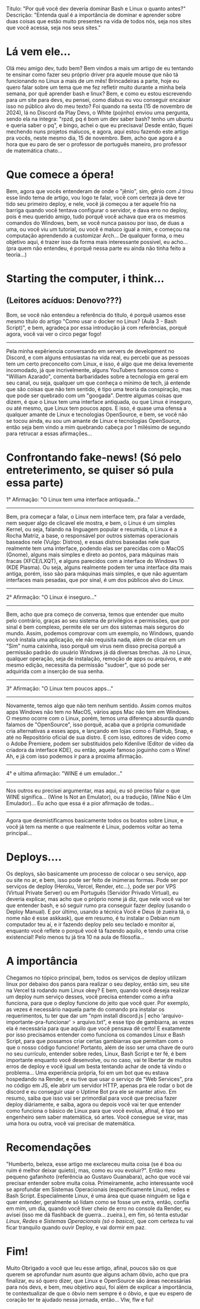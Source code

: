 Titulo: "Por quê você dev deveria dominar Bash e Linux o quanto antes?"
Descrição: "Entenda qual é a importância de dominar e aprender sobre duas coisas que estão muito presentes na vida de todos nós, seja nos sites que você acessa, seja nos seus sites."



# Lá vem ele...

Olá meu amigo dev, tudo bem? Bem vindos a mais um artigo de eu tentando te ensinar como fazer seu próprio driver pra aquele mouse que não tá funcionando no Linux a mais de um mês! Brincadeiras a parte, hoje eu quero falar sobre um tema que me fez refletir muito durante a minha bela semana, por quê aprender bash e linux? Bem, e como eu estou escrevendo para um site para devs, eu pensei, como diabus eu vou conseguir encaixar isso no público alvo do meu texto? Foi quando na sexta (15 de novembro de 2024), lá no Discord da Play Devs, o White (pojinho) enviou uma pergunta, sendo ela na íntegra: "rpzd, pq é bom um dev saber bash? tenho um ubuntu e queria saber o pq", e bingo, achei o que eu precisava! Desde então, fiquei mechendo nuns projetos malucos, e agora, aqui estou fazendo este artigo pra vocês, neste mesmo dia, 15 de novembro. Bem, acho que agora é a hora que eu paro de ser o professor de português maneiro, pro professor de matemática chato...


# Que comece a ópera!

Bem, agora que vocês entenderam de onde o "jênio", sim, gênio com J tirou esse lindo tema de artigo, vou logo te falar, você com certeza já deve ter tido seu primeiro deploy, e nele, você já começou a ter aquele frio na barriga quando você tentava configurar o servidor, e dava erro no deploy, pois é meu querido amigo, tudo porquê você achava que era os mesmos comandos do Windows, bem, se você nunca passou por isso, de duas a uma, ou você viu um tutorial, ou você é maluco igual a mim, e começou na computação aprendendo a customizar Arch... De qualquer forma, o meu objetivo aqui, é trazer isso da forma mais interessante possivel, eu acho... (pra quem não entendeu, é porquê nessa parte eu ainda não tinha feito a teoria...)


# Starting the computer, i think...
## (Leitores acíduos: Denovo???)

Bom, se você não entendeu a referência do título, é porquê usamos esse mesmo título do artigo "Como usar o docker no Linux? (Aula 3 - Bash Script)", e bem, agradeça por essa introdução já com referências, porquê agora, você vai ver o circo pegar fogo!

---

Pela minha expêriencia conversando em servers de development no Discord, e com alguns entusiastas na vida real, eu percebi que as pessoas tem um certo preconceito com Linux, e isso, é algo que me deixa levemente incomodado, já que incrivelmente, alguns YouTubers famosos como o "William Azarado", comenta barbaridades sobre a tecnologia em geral em seu canal, ou seja, qualquer um que conheça o minimo de tech, já entende que são coisas que não tem sentido, é tipo uma teoria da conspiração, mas que pode ser quebrado com um "googada". Dentre algumas coisas que dizem, é que o Linux tem uma interface antiquada, ou que Linux é inseguro, ou até mesmo, que Linux tem poucos apps. E isso, é quase uma ofensa a qualquer amante de Linux e tecnologias OpenSource, e bem, se você não se tocou ainda, eu sou um amante de Linux e tecnologias OpenSource, então seja bem vindo a mim quebrando cabeça por 1 milésimo de segundo para retrucar a essas afirmações...


# Confrontando fake-news! (Só pelo entreterimento, se quiser só pula essa parte)

1° Afirmação: "O Linux tem uma interface antiquada..."

---

Bem, pra começar a falar, o Linux nem interface tem, pra falar a verdade, nem sequer algo de clicavel ele mostra, e bem, o Linux é um simples Kernel, ou seja, falando na linguagem popular e resumida, o Linux é a Rocha Matriz, a base, o responsável por outros sistemas operacionais baseados nele (Vulgo: Distros), e essas distros baseadas nele que realmente tem uma interface, podendo elas ser parecidas com o MacOS (Gnome), alguns mais simples e direto ao pontos, para máquinas mais fracas (XFCE/LXQT), e alguns parecidos com a interface do Windows 10 (KDE Plasma). Ou seja, alguns realmente podem ter uma interface dita mais antiga, porém, isso são para máquinas mais simples, e que não aguentam interfaces mais pesadas, que por sinal, é um dos públicos alvo do Linux.

---

2° Afirmação: "O Linux é inseguro..."

---

Bem, acho que pra começo de conversa, temos que entender que muito pelo contrário, graças ao seu sistema de privilégios e permissões, que por sinal é bem complexo, permite ele ser um dos sistemas mais seguros do mundo. Assim, podemos comprovar com um exemplo, no Windows, quando você instala uma aplicação, ele não requisita nada, além de clicar em um "Sim" numa caixinha, isso porquê um virus nem disso precisa porquê a permissão padrão do usuário Windows já dá diversas brechas. Já no Linux, qualquer operação, seja de instalação, remoção de apps ou arquivos, e até mesmo edição, necessita da permissão "sudoer", que só pode ser adquirida com a inserção de sua senha.

---

3° Afirmação: "O Linux tem poucos apps..."

---

Novamente, temos algo que não tem nenhum sentido. Assim comos muitos apps Windows não tem no MacOS, vários apps Mac não tem em Windows. O mesmo ocorre com o Linux, porém, temos uma diferença absurda quando falamos de "OpenSource", isso porquê, acaba que a própria comunidade cria alternativas a esses apps, e lançando em lojas como o FlatHub, Snap, e até no Repositório oficial de sua distro. E com isso, editores de vídeo como o Adobe Premiere, podem ser substituidos pelo Kdenlive (Editor de vídeo da criadora da interface KDE), ou então, aquele famoso joguinho com o Wine! Ah, e já com isso podemos ir para a proxima afirmação.

---

4° e ultima afirmação: "WINE é um emulador..."

---

Nos outros eu precisei argumentar, mas aqui, eu só preciso falar o que WINE significa... (Wine Is Not an Emulator), ou a tradução, (Wine Não é Um Emulador)... Eu acho que essa é a pior afirmação de todas...

---

Agora que desmistificamos basicamente todos os boatos sobre Linux, e você já tem na mente o que realmente é Linux, podemos voltar ao tema principal...


# Deploys....

Os deploys, são basicamente um processo de colocar o seu serviço, app ou site no ar, e bem, isso pode ser feito de inúmeras formas. Pode ser por serviços de deploy (Heroku, Vercel, Render, etc...), pode ser por VPS (Virtual Private Server) ou em Português (Servidor Privado Virtual), eu deveria explicar, mas acho que o próprio nome já diz, que nele você vai ter que entender bash, e só seguir rumo pra conseguir fazer deploy (usando o Deploy Manual). E por último, usando a técnica Você e Deus (é zueira tá, o nome não é esse askkask), que em resumo, é tu instalar o Debian num computador teu aí, e ir fazendo deploy pelo seu teclado e monitor aí, enquanto você reflete o porquê você tá fazendo aquilo, e tendo uma crise existencial! Pelo menos tu já tira 10 na aula de filosofia...


# A importância

Chegamos no tópico principal, bem, todos os serviços de deploy utilizam linux por debaixo dos panos para realizar o seu deploy, então sim, seu site na Vercel tá rodando num Linux okey? E bem, quando você deseja realizar um deploy num serviço desses, você precisa entender como a infra funciona, para que o deploy funcione do jeito que você quer. Por exemplo, as vezes é necessário naquela parte do comando pra instalar os requerimentos, tu ter que dar um "npm install discord.js | echo 'arquivo-importante-pra-funcionar' > arquivo.txt", e esse tipo de gambiarra, as vezes ela é necessária para que aquilo que você pensava dê certo! E exatamente por isso precisamos entender como funciona os comandos Linux e Bash Script, para que possamos criar certas gambiarras que permitam com o que o nosso código funcione! Portanto, além de isso ser uma chave de ouro no seu currículo, entender sobre redes, Linux, Bash Script e ter fé, é bem importante enquanto você desenvolve, ou no caso, vai te libertar de muitos erros de deploy e você igual um besta tentando achar de onde tá vindo o problema... Uma experiência própria, foi em um bot que eu estava hospedando na Render, e eu tive que usar o serviço de "Web Services", pra no código em JS, ele abrir um servidor HTTP, apenas pra ele rodar o bot de discord e eu conseguir usar o Uptime Bot pra ele se manter ativo. Em resumo, saiba que isso vai ser primordial para você que precisa fazer deploy diáriamente, e saiba, agora ou depois você vai ter que entender como funciona o básico de Linux para que você evolua, afinal, é tipo ser engenheiro sem saber matemática, só artes. Você consegue se virar, mas uma hora ou outra, você vai precisar de matemática.


# Recomendações

"Humberto, beleza, esse artigo me exclareceu muita coisa (se é boa ou ruim é melhor deixar quieto), mas, como eu vou evoluir?". Então meu pequeno gafanhoto (referência ao Gustavo Guanabara), acho que você vai precisar entender sobre muita coisa. Primeiramente, acho interessante você se aprofundar em Sistemas Operacionais (especificamente Linux), redes e Bash Script. Especialmente Linux, é uma área que quase ninguém se liga e quer entender, geralmente só lidam como se fosse um extra, então, confia em mim, um dia, quando você tiver cheio de erro no console da Render, eu avisei (isso me dá flashback de guerra... zueira.), em fim, só tenta estudar *Linux*, *Redes* e *Sistemas Operacionais (só o basico)*, que com certeza tu vai ficar tranquilo quando ouvir Deploy, e vai dormir em paz.


# Fim!

Muito Obrigado a você que leu esse artigo, afinal, poucos são os que querem se aprofundar num asunto que alguns acham óbvio, acho que pra finalizar, eu só quero dizer, que Linux e OpenSource são áreas necessárias para nós devs, e bem, meu objetivo aqui, foi além de explicar a importância, te contextualizar de que o óbvio nem sempre é o óbvio, e que eu espero de coração ter te ajudado nessa jornada, então... Vlw, flw e fui!
